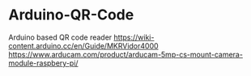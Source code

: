 # Arduino-QR-Code
Arduino based QR code reader
https://wiki-content.arduino.cc/en/Guide/MKRVidor4000
https://www.arducam.com/product/arducam-5mp-cs-mount-camera-module-raspbery-pi/
